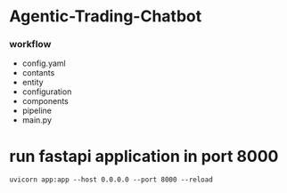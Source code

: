 # Agentic-Trading-Chatbot

### workflow
* config.yaml
* contants
* entity
* configuration
* components
* pipeline
* main.py


# run fastapi application in port 8000
```
uvicorn app:app --host 0.0.0.0 --port 8000 --reload
```

